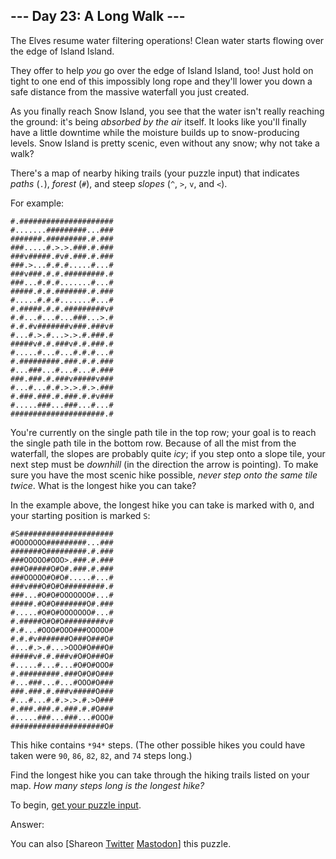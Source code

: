 \--- Day 23: A Long Walk ---
----------

The Elves resume water filtering operations! Clean water starts flowing over the edge of Island Island.

They offer to help *you* go over the edge of Island Island, too! Just hold on tight to one end of this impossibly long rope and they'll lower you down a safe distance from the massive waterfall you just created.

As you finally reach Snow Island, you see that the water isn't really reaching the ground: it's being *absorbed by the air* itself. It looks like you'll finally have a little downtime while the moisture builds up to snow-producing levels. Snow Island is pretty scenic, even without any snow; why not take a walk?

There's a map of nearby hiking trails (your puzzle input) that indicates *paths* (`.`), *forest* (`#`), and steep *slopes* (`^`, `>`, `v`, and `<`).

For example:

```
#.#####################
#.......#########...###
#######.#########.#.###
###.....#.>.>.###.#.###
###v#####.#v#.###.#.###
###.>...#.#.#.....#...#
###v###.#.#.#########.#
###...#.#.#.......#...#
#####.#.#.#######.#.###
#.....#.#.#.......#...#
#.#####.#.#.#########v#
#.#...#...#...###...>.#
#.#.#v#######v###.###v#
#...#.>.#...>.>.#.###.#
#####v#.#.###v#.#.###.#
#.....#...#...#.#.#...#
#.#########.###.#.#.###
#...###...#...#...#.###
###.###.#.###v#####v###
#...#...#.#.>.>.#.>.###
#.###.###.#.###.#.#v###
#.....###...###...#...#
#####################.#

```

You're currently on the single path tile in the top row; your goal is to reach the single path tile in the bottom row. Because of all the mist from the waterfall, the slopes are probably quite *icy*; if you step onto a slope tile, your next step must be *downhill* (in the direction the arrow is pointing). To make sure you have the most scenic hike possible, *never step onto the same tile twice*. What is the longest hike you can take?

In the example above, the longest hike you can take is marked with `O`, and your starting position is marked `S`:

```
#S#####################
#OOOOOOO#########...###
#######O#########.#.###
###OOOOO#OOO>.###.#.###
###O#####O#O#.###.#.###
###OOOOO#O#O#.....#...#
###v###O#O#O#########.#
###...#O#O#OOOOOOO#...#
#####.#O#O#######O#.###
#.....#O#O#OOOOOOO#...#
#.#####O#O#O#########v#
#.#...#OOO#OOO###OOOOO#
#.#.#v#######O###O###O#
#...#.>.#...>OOO#O###O#
#####v#.#.###v#O#O###O#
#.....#...#...#O#O#OOO#
#.#########.###O#O#O###
#...###...#...#OOO#O###
###.###.#.###v#####O###
#...#...#.#.>.>.#.>O###
#.###.###.#.###.#.#O###
#.....###...###...#OOO#
#####################O#

```

This hike contains `*94*` steps. (The other possible hikes you could have taken were `90`, `86`, `82`, `82`, and `74` steps long.)

Find the longest hike you can take through the hiking trails listed on your map. *How many steps long is the longest hike?*

To begin, [get your puzzle input](23/input).

Answer:

You can also [Shareon [Twitter](https://twitter.com/intent/tweet?text=%22A+Long+Walk%22+%2D+Day+23+%2D+Advent+of+Code+2023&url=https%3A%2F%2Fadventofcode%2Ecom%2F2023%2Fday%2F23&related=ericwastl&hashtags=AdventOfCode) [Mastodon](javascript:void(0);)] this puzzle.
